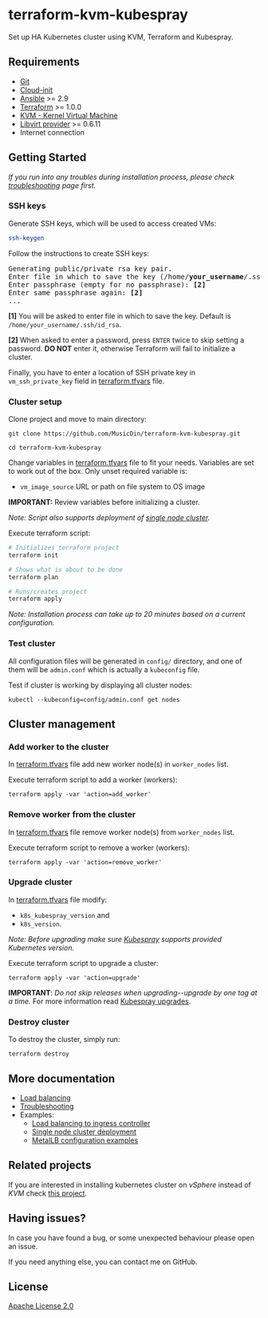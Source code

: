 # terraform-kvm-kubespray
Set up HA Kubernetes cluster using KVM, Terraform and Kubespray.

## Requirements
+ [Git](https://git-scm.com/)
+ [Cloud-init](https://cloudinit.readthedocs.io/)
+ [Ansible](https://www.ansible.com/) >= 2.9
+ [Terraform](https://www.terraform.io/) >= 1.0.0
+ [KVM - Kernel Virtual Machine](https://www.linux-kvm.org/)
+ [Libvirt provider](https://github.com/dmacvicar/terraform-provider-libvirt) >= 0.6.11
+ Internet connection

## Getting Started

*If you run into any troubles during installation process, please check [troubleshooting](docs/troubleshooting.md) page first.*

### SSH keys

Generate SSH keys, which will be used to access created VMs:
```bash
ssh-keygen
```

Follow the instructions to create SSH keys:
<pre>
Generating public/private rsa key pair.
Enter file in which to save the key (/home/<b>your_username</b>/.ssh/id_rsa): <b>[1]</b>
Enter passphrase (empty for no passphrase): <b>[2]</b>
Enter same passphrase again: <b>[2]</b>
...
</pre>

**[1]** You will be asked to enter file in which to save the key. Default is `/home/your_username/.ssh/id_rsa`.

**[2]** When asked to enter a password, press `ENTER` twice to skip setting a password.
**DO NOT** enter it, otherwise Terraform will fail to initialize a cluster.

Finally, you have to enter a location of SSH private key in `vm_ssh_private_key` field in [terraform.tfvars](terraform.tfvars) file.


### Cluster setup

Clone project and move to main directory:
```
git clone https://github.com/MusicDin/terraform-kvm-kubespray.git

cd terraform-kvm-kubespray
```

Change variables in [terraform.tfvars](terraform.tfvars) file to fit your needs.
Variables are set to work out of the box.
Only unset required variable is:
+ `vm_image_source` URL or path on file system to OS image

**IMPORTANT:** Review variables before initializing a cluster.

*Note: Script also supports deployment of [single node cluster](docs/examples/single-node-cluster.md).*

Execute terraform script:
```bash
# Initializes terraform project
terraform init

# Shows what is about to be done
terraform plan

# Runs/creates project
terraform apply
```

*Note: Installation process can take up to 20 minutes based on a current configuration.*

### Test cluster

All configuration files will be generated in `config/` directory,
and one of them will be `admin.conf` which is actually a `kubeconfig` file.

Test if cluster is working by displaying all cluster nodes:
```
kubectl --kubeconfig=config/admin.conf get nodes
```

## Cluster management

### Add worker to the cluster

In [terraform.tfvars](./terraform.tfvars) file add new worker node(s) in `worker_nodes` list.

Execute terraform script to add a worker (workers):
```
terraform apply -var 'action=add_worker'
```

### Remove worker from the cluster

In [terraform.tfvars](./terraform.tfvars) file remove worker node(s) from `worker_nodes` list.

Execute terraform script to remove a worker (workers):
```
terraform apply -var 'action=remove_worker'
```
### Upgrade cluster

In [terraform.tfvars](./terraform.tfvars) file modify:
  + `k8s_kubespray_version` and
  + `k8s_version`.

*Note: Before upgrading make sure [Kubespray](https://github.com/kubernetes-sigs/kubespray#supported-components) supports provided Kubernetes version.*

Execute terraform script to upgrade a cluster:
```
terraform apply -var 'action=upgrade'
```

**IMPORTANT**: *Do not skip releases when upgrading--upgrade by one tag at a time.* For more information read [Kubespray upgrades](https://github.com/kubernetes-sigs/kubespray/blob/master/docs/upgrades.md).

### Destroy cluster

To destroy the cluster, simply run:
```
terraform destroy
```

## More documentation
+ [Load balancing](docs/load-balancer.md)
+ [Troubleshooting](docs/troubleshooting.md)
+ Examples:
    - [Load balancing to ingress controller](docs/examples/lb-and-ingress-controller.md)
    - [Single node cluster deployment](docs/examples/single-node-cluster.md)
    - [MetalLB configuration examples](docs/examples/metallb.md)

## Related projects

If you are interested in installing kubernetes cluster on *vSphere* instead of *KVM* check [this project](https://github.com/sguyennet/terraform-vsphere-kubespray).

## Having issues?

In case you have found a bug, or some unexpected behaviour please open an issue.

If you need anything else, you can contact me on GitHub.

## License

[Apache License 2.0](./LICENSE)
